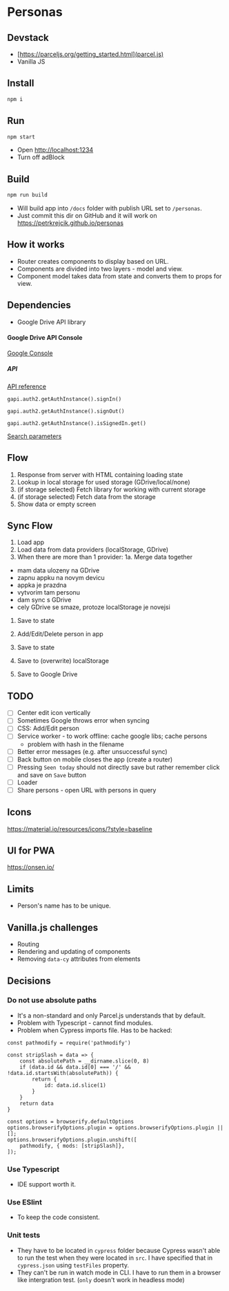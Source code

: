 # Personas

## Devstack
- [https://parceljs.org/getting_started.html](parcel.js)
- Vanilla JS

## Install
```sh
npm i
```

## Run
```sh
npm start
```

- Open [http://localhost:1234]()
- Turn off adBlock

## Build
```sh
npm run build
```
- Will build app into `/docs` folder with publish URL set to `/personas`.
- Just commit this dir on GitHub and it will work on https://petrkrejcik.github.io/personas

## How it works
- Router creates components to display based on URL.
- Components are divided into two layers - model and view.
- Component model takes data from state and converts them to props for view.

## Dependencies
- Google Drive API library

#### Google Drive API Console
[Google Console](https://console.developers.google.com/apis/credentials?project=personas-220021&folder&organizationId)

##### API
[API reference](https://developers.google.com/drive/api/v2/reference)

`gapi.auth2.getAuthInstance().signIn()`

`gapi.auth2.getAuthInstance().signOut()`

`gapi.auth2.getAuthInstance().isSignedIn.get()`

[Search parameters](https://developers.google.com/drive/api/v3/search-parameters)

## Flow
1. Response from server with HTML containing loading state
1. Lookup in local storage for used storage (GDrive/local/none)
1. (if storage selected) Fetch library for working with current storage
1. (if storage selected) Fetch data from the storage
1. Show data or empty screen

## Sync Flow
1. Load app
1. Load data from data providers (localStorage, GDrive)
1. When there are more than 1 provider:
1a. Merge data together
- mam data ulozeny na GDrive
- zapnu appku na novym devicu
- appka je prazdna
- vytvorim tam personu
- dam sync s GDrive
- cely GDrive se smaze, protoze localStorage je novejsi

1. Save to state

1. Add/Edit/Delete person in app
1. Save to state
1. Save to (overwrite) localStorage
1. Save to Google Drive

## TODO
- [ ] Center edit icon vertically
- [ ] Sometimes Google throws error when syncing
- [ ] CSS: Add/Edit person
- [ ] Service worker - to work offline: cache google libs; cache persons
  - problem with hash in the filename
- [ ] Better error messages (e.g. after unsuccessful sync)
- [ ] Back button on mobile closes the app (create a router)
- [ ] Pressing `Seen today` should not directly save but rather remember click and save on `Save` button
- [ ] Loader
- [ ] Share persons - open URL with persons in query

## Icons
https://material.io/resources/icons/?style=baseline

## UI for PWA
https://onsen.io/

## Limits
- Person's name has to be unique.

## Vanilla.js challenges
- Routing
- Rendering and updating of components
- Removing `data-cy` attributes from elements

## Decisions
### Do not use absolute paths
- It's a non-standard and only Parcel.js understands that by default. 
- Problem with Typescript - cannot find modules.
- Problem when Cypress imports file. Has to be hacked:
```
const pathmodify = require('pathmodify')

const stripSlash = data => {
	const absolutePath = __dirname.slice(0, 8)
	if (data.id && data.id[0] === '/' && !data.id.startsWith(absolutePath)) {
		return {
			id: data.id.slice(1)
		}
	}
	return data
}

const options = browserify.defaultOptions
options.browserifyOptions.plugin = options.browserifyOptions.plugin || [];
options.browserifyOptions.plugin.unshift([
	pathmodify, { mods: [stripSlash]},
]);
```

### Use Typescript
- IDE support worth it.

### Use ESlint
- To keep the code consistent.

### Unit tests
- They have to be located in `cypress` folder because Cypress wasn't able to run the test when they were located in `src`. I have specified that in `cypress.json` using `testFiles` property.
- They can't be run in watch mode in CLI. I have to run them in a browser like intergration test. (`only` doesn't work in headless mode)
